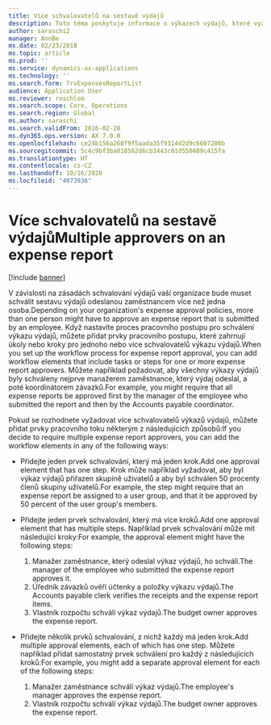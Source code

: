 ```yaml
---
title: Více schvalovatelů na sestavě výdajů
description: Toto téma poskytuje informace o výkazech výdajů, které vyžadují schválení více osobami.
author: saraschi2
manager: AnnBe
ms.date: 02/23/2018
ms.topic: article
ms.prod: ''
ms.service: dynamics-ax-applications
ms.technology: ''
ms.search.form: TrvExpensesReportList
audience: Application User
ms.reviewer: roschlom
ms.search.scope: Core, Operations
ms.search.region: Global
ms.author: saraschi
ms.search.validFrom: 2016-02-28
ms.dyn365.ops.version: AX 7.0.0
ms.openlocfilehash: ce24b156a268f9f5aada35f9314d2d9c6607200b
ms.sourcegitcommit: 5c4c9bf3ba018562d6cb3443c01d550489c415fa
ms.translationtype: HT
ms.contentlocale: cs-CZ
ms.lasthandoff: 10/16/2020
ms.locfileid: "4073936"
---
```

# <a name="multiple-approvers-on-an-expense-report"></a><span data-ttu-id="5e836-103">Více schvalovatelů na sestavě výdajů</span><span class="sxs-lookup"><span data-stu-id="5e836-103">Multiple approvers on an expense report</span></span>

[!include [banner](../includes/banner.md)]

<span data-ttu-id="5e836-104">V závislosti na zásadách schvalování výdajů vaší organizace bude muset schválit sestavu výdajů odeslanou zaměstnancem více než jedna osoba.</span><span class="sxs-lookup"><span data-stu-id="5e836-104">Depending on your organization's expense approval policies, more than one person might have to approve an expense report that is submitted by an employee.</span></span> <span data-ttu-id="5e836-105">Když nastavíte proces pracovního postupu pro schválení výkazu výdajů, můžete přidat prvky pracovního postupu, které zahrnují úkoly nebo kroky pro jednoho nebo více schvalovatelů výkazu výdajů.</span><span class="sxs-lookup"><span data-stu-id="5e836-105">When you set up the workflow process for expense report approval, you can add workflow elements that include tasks or steps for one or more expense report approvers.</span></span> <span data-ttu-id="5e836-106">Můžete například požadovat, aby všechny výkazy výdajů byly schváleny nejprve manažerem zaměstnance, který výdaj odeslal, a poté koordinátorem závazků.</span><span class="sxs-lookup"><span data-stu-id="5e836-106">For example, you might require that all expense reports be approved first by the manager of the employee who submitted the report and then by the Accounts payable coordinator.</span></span>

<span data-ttu-id="5e836-107">Pokud se rozhodnete vyžadovat více schvalovatelů výkazů výdajů, můžete přidat prvky pracovního toku některým z následujících způsobů:</span><span class="sxs-lookup"><span data-stu-id="5e836-107">If you decide to require multiple expense report approvers, you can add the workflow elements in any of the following ways:</span></span>

- <span data-ttu-id="5e836-108">Přidejte jeden prvek schvalování, který má jeden krok.</span><span class="sxs-lookup"><span data-stu-id="5e836-108">Add one approval element that has one step.</span></span> <span data-ttu-id="5e836-109">Krok může například vyžadovat, aby byl výkaz výdajů přiřazen skupině uživatelů a aby byl schválen 50 procenty členů skupiny uživatelů.</span><span class="sxs-lookup"><span data-stu-id="5e836-109">For example, the step might require that an expense report be assigned to a user group, and that it be approved by 50 percent of the user group's members.</span></span>
- <span data-ttu-id="5e836-110">Přidejte jeden prvek schvalování, který má více kroků.</span><span class="sxs-lookup"><span data-stu-id="5e836-110">Add one approval element that has multiple steps.</span></span> <span data-ttu-id="5e836-111">Například prvek schvalování může mít následující kroky:</span><span class="sxs-lookup"><span data-stu-id="5e836-111">For example, the approval element might have the following steps:</span></span>

    1. <span data-ttu-id="5e836-112">Manažer zaměstnance, který odeslal výkaz výdajů, ho schválí.</span><span class="sxs-lookup"><span data-stu-id="5e836-112">The manager of the employee who submitted the expense report approves it.</span></span>
    2. <span data-ttu-id="5e836-113">Úředník závazků ověří účtenky a položky výkazu výdajů.</span><span class="sxs-lookup"><span data-stu-id="5e836-113">The Accounts payable clerk verifies the receipts and the expense report items.</span></span>
    3. <span data-ttu-id="5e836-114">Vlastník rozpočtu schválí výkaz výdajů.</span><span class="sxs-lookup"><span data-stu-id="5e836-114">The budget owner approves the expense report.</span></span>

- <span data-ttu-id="5e836-115">Přidejte několik prvků schvalování, z nichž každý má jeden krok.</span><span class="sxs-lookup"><span data-stu-id="5e836-115">Add multiple approval elements, each of which has one step.</span></span> <span data-ttu-id="5e836-116">Můžete například přidat samostatný prvek schválení pro každý z následujících kroků:</span><span class="sxs-lookup"><span data-stu-id="5e836-116">For example, you might add a separate approval element for each of the following steps:</span></span>

    1. <span data-ttu-id="5e836-117">Manažer zaměstnance schválí výkaz výdajů.</span><span class="sxs-lookup"><span data-stu-id="5e836-117">The employee's manager approves the expense report.</span></span>
    2. <span data-ttu-id="5e836-118">Vlastník rozpočtu schválí výkaz výdajů.</span><span class="sxs-lookup"><span data-stu-id="5e836-118">The budget owner approves the expense report.</span></span>
